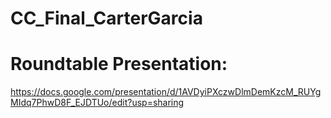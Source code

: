 # CC_Final_CarterGarcia
 
# Roundtable Presentation:
https://docs.google.com/presentation/d/1AVDyiPXczwDlmDemKzcM_RUYgMIdq7PhwD8F_EJDTUo/edit?usp=sharing
